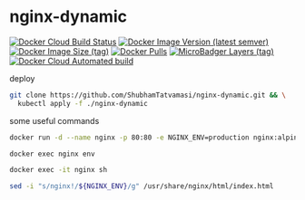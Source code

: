 # nginx-dynamic

[![Docker Cloud Build Status](https://img.shields.io/docker/cloud/build/shubhamtatvamasi/nginx-dynamic)](https://hub.docker.com/r/shubhamtatvamasi/nginx-dynamic)
[![Docker Image Version (latest semver)](https://img.shields.io/docker/v/shubhamtatvamasi/nginx-dynamic?sort=semver)](https://hub.docker.com/r/shubhamtatvamasi/nginx-dynamic)
[![Docker Image Size (tag)](https://img.shields.io/docker/image-size/shubhamtatvamasi/nginx-dynamic/latest)](https://hub.docker.com/r/shubhamtatvamasi/nginx-dynamic)
[![Docker Pulls](https://img.shields.io/docker/pulls/shubhamtatvamasi/nginx-dynamic)](https://hub.docker.com/r/shubhamtatvamasi/nginx-dynamic)
[![MicroBadger Layers (tag)](https://img.shields.io/microbadger/layers/shubhamtatvamasi/nginx-dynamic/latest)](https://hub.docker.com/r/shubhamtatvamasi/nginx-dynamic)
[![Docker Cloud Automated build](https://img.shields.io/docker/cloud/automated/shubhamtatvamasi/nginx-dynamic)](https://hub.docker.com/r/shubhamtatvamasi/nginx-dynamic)

deploy
```bash
git clone https://github.com/ShubhamTatvamasi/nginx-dynamic.git && \
  kubectl apply -f ./nginx-dynamic
```


some useful commands
```bash
docker run -d --name nginx -p 80:80 -e NGINX_ENV=production nginx:alpine

docker exec nginx env

docker exec -it nginx sh

sed -i "s/nginx!/${NGINX_ENV}/g" /usr/share/nginx/html/index.html
```
